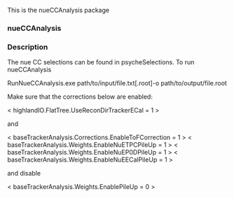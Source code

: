 This is the nueCCAnalysis package 
### nueCCAnalysis
### Description

The nue CC selections can be found in psycheSelections. To run nueCCAnalysis

RunNueCCAnalysis.exe path/to/input/file.txt[.root]-o path/to/output/file.root

Make sure that the corrections below are enabled:
 
 < highlandIO.FlatTree.UseReconDirTrackerECal = 1 >

and

 < baseTrackerAnalysis.Corrections.EnableToFCorrection            = 1 >
 < baseTrackerAnalysis.Weights.EnableNuETPCPileUp      = 1 >
 < baseTrackerAnalysis.Weights.EnableNuEP0DPileUp      = 1 >
 < baseTrackerAnalysis.Weights.EnableNuEECalPileUp     = 1 >

and disable

 < baseTrackerAnalysis.Weights.EnablePileUp            = 0 >

